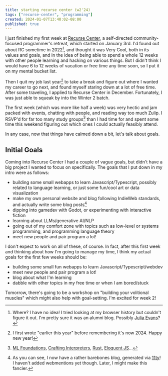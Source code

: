 ```yaml
---
title: starting recurse center (w2'24)
tags: ["recurse-center", "programming"]
created: 2024-01-07T13:40:02-08:00
published: true
---
```

I just finished my first week at [Recurse Center](https://www.recurse.com/), a self-directed community-focused programmer's retreat, which started on January 3rd. I'd found out about RC sometime in 2022[^1], and thought it was Very Cool, both in its values and goals, and in the idea of being able to spend a whole 12 weeks with other people learning and hacking on various things. But I didn't think I would have 6 to 12 weeks of vacation or free time any time soon, so I put it on my mental bucket list.

Then I quit my job last year[^2] to take a break and figure out where I wanted my career to go next, and found myself staring down at a lot of free time. After some traveling, I applied to Recurse Center in December. Fortunately, I was just able to squeak by into the Winter 2 batch.

The first week (which was more like half a week) was very hectic and jam packed with events, chatting with people, and reading way too much Zulip. I RSVP'd for far too many study groups[^3] than I had time for and spent some time this weekend figuring out which ones I could actually feasibly attend.

In any case, now that things have calmed down a bit, let's talk about goals.

## Initial Goals

Coming into Recurse Center I had a couple of vague goals, but didn't have a big project I wanted to focus on specifically. The goals that I put down in my intro were as follows:

- building some small webapps to learn Javascript/Typescript, possibly related to language learning, or just some fun/cool art or data visualization
- make my own personal website and blog following IndieWeb standards, and actually write some blog posts[^4]
- dipping into gamedev with Godot, or experimenting with interactive fiction
- learning about LLMs/generative AI/NLP
- going out of my comfort zone with topics such as low-level or systems programming, and programming language theory
- meet new people and pair program a lot!

I don't expect to work on all of these, of course. In fact, after this first week and thinking about how I'm going to manage my time, I think my actual goals for the first few weeks should be:

- building some small fun webapps to learn Javascript/Typescript/webdev
- meet new people and pair program a lot!
- blog about what I'm learning
- dabble with other topics in my free time or when I am bored/stuck

Tomorrow, there's going to be a workshop on "building your volitional muscles" which might also help with goal-setting. I'm excited for week 2!


[^1]: Where? I have no idea! I tried looking at my browser history but couldn't figure it out. I'm pretty sure it was an alumni blog. Possibly [Julia Evans](https://jvns.ca/blog/2017/09/17/how-i-spent-my-time-at-the-recurse-center/)?

[^2]: I first wrote "earlier this year" before remembering it's now 2024. Happy new year!

[^3]: [ML Foundations](https://karpathy.ai/zero-to-hero.html), [Crafting Interpreters](http://craftinginterpreters.com/), [Rust](https://rust-unofficial.github.io/too-many-lists/index.html), [Eloquent JS](https://eloquentjavascript.net/)...

[^4]: As you can see, I now have a rather barebones blog, generated via [11ty](https://www.11ty.dev/)! I haven't added webmentions yet though. Later, I might make this fancier.